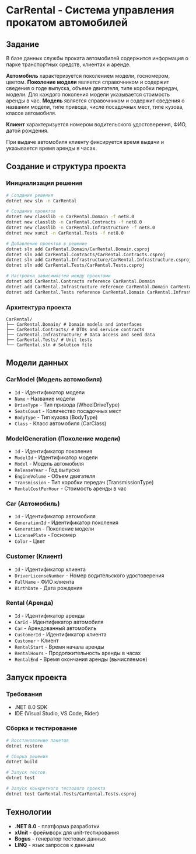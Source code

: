 # CarRental - Система управления прокатом автомобилей

## Задание

В базе данных службы проката автомобилей содержится информация о парке транспортных средств, клиентах и аренде.

**Автомобиль** характеризуется поколением модели, госномером, цветом.
**Поколение модели** является справочником и содержит сведения о годе выпуска, объеме двигателя, типе коробки передач, модели. Для каждого поколения модели указывается стоимость аренды в час.
**Модель** является справочником и содержит сведения о названии модели, типе привода, числе посадочных мест, типе кузова, классе автомобиля.

**Клиент** характеризуется номером водительского удостоверения, ФИО, датой рождения.

При выдаче автомобиля клиенту фиксируется время выдачи и указывается время аренды в часах.

## Создание и структура проекта

### Инициализация решения
```bash
# Создание решения
dotnet new sln -n CarRental

# Создание проектов
dotnet new classlib -n CarRental.Domain -f net8.0
dotnet new classlib -n CarRental.Contracts -f net8.0
dotnet new classlib -n CarRental.Infrastructure -f net8.0
dotnet new xunit -n CarRental.Tests -f net8.0

# Добавление проектов в решение
dotnet sln add CarRental.Domain/CarRental.Domain.csproj
dotnet sln add CarRental.Contracts/CarRental.Contracts.csproj
dotnet sln add CarRental.Infrastructure/CarRental.Infrastructure.csproj
dotnet sln add CarRental.Tests/CarRental.Tests.csproj

# Настройка зависимостей между проектами
dotnet add CarRental.Contracts reference CarRental.Domain
dotnet add CarRental.Infrastructure reference CarRental.Domain CarRental.Contracts
dotnet add CarRental.Tests reference CarRental.Domain CarRental.Infrastructure
```

### Архитектура проекта

```
CarRental/
├── CarRental.Domain/ # Domain models and interfaces
├── CarRental.Contracts/ # DTOs and service contracts
├── CarRental.Infrastructure/ # Data access and seed data
├── CarRental.Tests/ # Unit tests
└── CarRental.sln # Solution file
```

## Модели данных

### CarModel (Модель автомобиля)
- `Id` - Идентификатор модели
- `Name` - Название модели
- `DriveType` - Тип привода (WheelDriveType)
- `SeatsCount` - Количество посадочных мест
- `BodyType` - Тип кузова (BodyType)
- `Class` - Класс автомобиля (CarClass)

### ModelGeneration (Поколение модели)
- `Id` - Идентификатор поколения
- `ModelId` - Идентификатор модели
- `Model` - Модель автомобиля
- `ReleaseYear` - Год выпуска
- `EngineVolume` - Объем двигателя
- `Transmission` - Тип коробки передач (TransmissionType)
- `RentalCostPerHour` - Стоимость аренды в час

### Car (Автомобиль)
- `Id` - Идентификатор автомобиля
- `GenerationId` - Идентификатор поколения
- `Generation` - Поколение модели
- `LicensePlate` - Госномер
- `Color` - Цвет

### Customer (Клиент)
- `Id` - Идентификатор клиента
- `DriverLicenseNumber` - Номер водительского удостоверения
- `FullName` - ФИО клиента
- `BirthDate` - Дата рождения

### Rental (Аренда)
- `Id` - Идентификатор аренды
- `CarId` - Идентификатор автомобиля
- `Car` - Арендованный автомобиль
- `CustomerId` - Идентификатор клиента
- `Customer` - Клиент
- `RentalStart` - Время начала аренды
- `RentalHours` - Продолжительность аренды в часах
- `RentalEnd` - Время окончания аренды (вычисляемое)

## Запуск проекта

### Требования
- .NET 8.0 SDK
- IDE (Visual Studio, VS Code, Rider)

### Сборка и тестирование
```bash
# Восстановление пакетов
dotnet restore

# Сборка решения
dotnet build

# Запуск тестов
dotnet test

# Запуск конкретного тестового проекта
dotnet test CarRental.Tests/CarRental.Tests.csproj
```


## Технологии

- **.NET 8.0** - платформа разработки
- **xUnit** - фреймворк для unit-тестирования
- **Bogus** - генератор тестовых данных
- **LINQ** - язык запросов к данным
